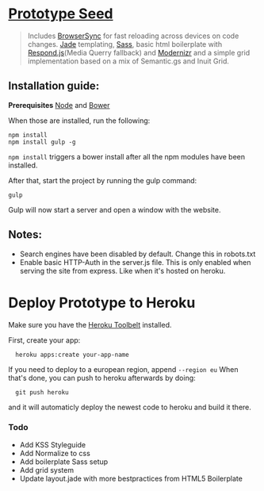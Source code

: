 
# [ Prototype Seed ](https://github.com/chriskjaer/prototype-seed)
> Includes [BrowserSync](https://github.com/shakyShane/browser-sync) for fast reloading across devices on code changes. [Jade](http://jade-lang.com) templating, [Sass](http://sass-lang.com/), basic html boilerplate with [Respond.js](https://github.com/scottjehl/Respond)(Media Querry fallback) and [Modernizr](http://modernizr.com/) and a simple grid implementation based on a mix of Semantic.gs and Inuit Grid.

## Installation guide:

__Prerequisites__
[Node](http://nodejs.org) and [Bower](http://bower.io/)

When those are installed, run the following:
```
npm install
npm install gulp -g
```
`npm install` triggers a bower install after all the npm modules have been
installed.

After that, start the project by running the gulp command:
```
gulp
```

Gulp will now start a server and open a window with the website. 

## Notes:

- Search engines have been disabled by default. Change this in robots.txt
- Enable basic HTTP-Auth in the server.js file. This is only enabled when
  serving the site from express. Like when it's hosted on heroku.

# Deploy Prototype to Heroku
Make sure you have the [Heroku Toolbelt](https://toolbelt.heroku.com/)
installed.

First, create your app:

```
  heroku apps:create your-app-name
```
If you need to deploy to a european region, append `--region eu`
When that's done, you can push to heroku afterwards by doing:
```
  git push heroku
```

and it will automaticly deploy the newest code to heroku and build it there.



### Todo
- Add KSS Styleguide
- Add Normalize to css
- Add boilerplate Sass setup
- Add grid system
- Update layout.jade with more bestpractices from HTML5 Boilerplate
